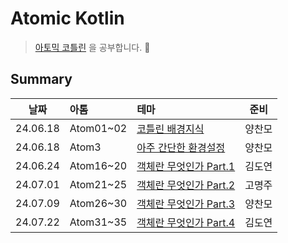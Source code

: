 # Atomic Kotlin

> [아토믹 코틀린](https://www.yes24.com/Product/Goods/117817486) 을 공부합니다. 🚀

## Summary

|   날짜   | 아톰      | 테마                                          |  준비  |
| :------: | :-------- | :-------------------------------------------- | :----: |
| 24.06.18 | Atom01~02 | [코틀린 배경지식](./docs/Atom01_02.md)        | 양찬모 |
| 24.06.18 | Atom3     | [아주 간단한 환경설정](./docs/Atom03.md)      | 양찬모 |
| 24.06.24 | Atom16~20 | [객체란 무엇인가 Part.1](./docs/Atom16_20.md) | 김도연 |
| 24.07.01 | Atom21~25 | [객체란 무엇인가 Part.2](./docs/Atom21_25.md) | 고명주 |
| 24.07.09 | Atom26~30 | [객체란 무엇인가 Part.3](./docs/Atom26_30.md) | 양찬모 |
| 24.07.22 | Atom31~35 | [객체란 무엇인가 Part.4](./docs/Atom31_35.md) | 김도연 |
